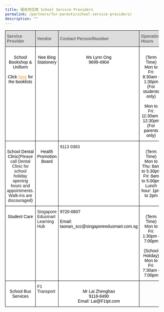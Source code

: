 ```yaml
---
title: 服务供应商 School Service Providers
permalink: /partners/for-parents/school-service-providers/
description: ""
---
```

<style type="text/css">
.tg  {border-collapse:collapse;border-spacing:0;}
.tg td{border-color:black;border-style:solid;border-width:1px;font-family:Arial, sans-serif;font-size:14px;
  overflow:hidden;padding:10px 5px;word-break:normal;}
.tg th{border-color:black;border-style:solid;border-width:1px;font-family:Arial, sans-serif;font-size:14px;
  font-weight:normal;overflow:hidden;padding:10px 5px;word-break:normal;}
.tg .tg-f8vp{background-color:#DDD;color:#666;font-weight:bold;text-align:left;vertical-align:middle}
.tg .tg-7yig{background-color:#FFF;text-align:center;vertical-align:top}
.tg .tg-ktyi{background-color:#FFF;text-align:left;vertical-align:top}
.tg .tg-0lax{text-align:left;vertical-align:top}
</style>
<table class="tg">
<thead>
  <tr>
    <th class="tg-f8vp"><span style="color:#666;background-color:#DDD">Service Provider</span></th>
    <th class="tg-f8vp"><span style="color:#666;background-color:#DDD">Vendor</span></th>
    <th class="tg-f8vp"><span style="color:#666;background-color:#DDD">Contact Person/Number</span></th>
    <th class="tg-f8vp"><span style="color:#666;background-color:#DDD">Operating Hours</span></th>
  </tr>
</thead>
<tbody>
  <tr>
    <td class="tg-7yig"><br><span style="font-weight:normal;color:#000">School Bookshop &amp; Uniform</span><br><br><span style="font-weight:normal;color:#000">Click</span> <a href="https://taonan.moe.edu.sg/partners/for-parents/curriculum-matters/booklists"><span style="font-weight:400;text-decoration:underline;color:#F09B37">here</span></a> <span style="font-weight:normal;color:#000">for the booklists</span><br><br></td>
    <td class="tg-7yig"><br><span style="font-weight:normal;color:#000">Nee Bing Stationery</span></td>
    <td class="tg-7yig"><br><span style="font-weight:normal;color:#000">Ms Lynn Ong</span><br><span style="font-weight:normal;color:#000">9699-4904</span></td>
    <td class="tg-7yig"><br><span style="font-weight:normal;color:#000">(Term Time)</span><br><span style="font-weight:normal;color:#000">Mon to Fri:</span><br><span style="font-weight:normal;color:#000">8:30am - 1:30pm (For students only)</span><br><br><span style="font-weight:normal;color:#000">Mon to Fri:</span><br><span style="font-weight:normal;color:#000">11:30am - 12:30pm (For parents only)</span></td>
  </tr>
  <tr>
    <td class="tg-7yig"><br><span style="font-weight:normal;color:#000">School Dental Clinic</span>(Please call Dental Clinic for school holiday opening hours and appointments. Walk-ins are discouraged)</td>
    <td class="tg-7yig"><br><span style="font-weight:normal;color:#000">Health Promotion Board</span></td>
    <td class="tg-ktyi"> 9113 0363</td>
    <td class="tg-7yig"><br><span style="font-weight:normal;color:#000">(Term Time)</span><br><span style="font-weight:normal;color:#000">Mon to Thu: 8am to 5.30pm</span><br><span style="font-weight:normal;color:#000">Fri: 8am to 5.00pm</span><br><span style="font-weight:normal;color:#000">Lunch hour: 1pm to 2pm</span><br><br></td>
  </tr>
  <tr>
    <td class="tg-7yig"><br><span style="font-weight:normal;color:#000">Student Care</span></td>
    <td class="tg-ktyi">Singapore Edusmart Learning Hub</td>
    <td class="tg-ktyi"><span style="font-weight:normal;color:#000">9720-0807</span><br><br><span style="font-weight:normal;color:#000">Email:  </span><br><span style="font-weight:normal;color:#000">taonan_scc@singaporeedusmart.com.sg</span></td>
    <td class="tg-7yig"><br><span style="font-weight:normal;color:#000">(Term Time)</span><br><span style="font-weight:normal;color:#000">Mon to Fri:</span><br><span style="font-weight:normal;color:#000">1:30pm - 7:00pm</span><br><br><span style="font-weight:normal;color:#000">(School Holiday)</span><br><span style="font-weight:normal;color:#000">Mon to Fri:</span><br><span style="font-weight:normal;color:#000">7:30am - 7:00pm</span><br></td>
  </tr>
  <tr>
    <td class="tg-7yig"><br><span style="font-weight:normal;color:#000">School Bus Services</span><br></td>
    <td class="tg-ktyi">F1 Transport</td>
    <td class="tg-7yig"><br><span style="font-weight:normal;color:#000">Mr Lai Zhenghao</span><br><span style="font-weight:normal;color:#000">9118-8490</span><br><span style="font-weight:normal;color:#000">Email: Lai@F1tpt.com</span><br></td>
    <td class="tg-0lax"></td>
  </tr>
</tbody>
</table>